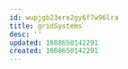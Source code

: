 ```yaml
---
id: wupjgb23ere2gy6f7w96lra
title: gridSystems
desc: ''
updated: 1688650142291
created: 1688650142291
---
```

